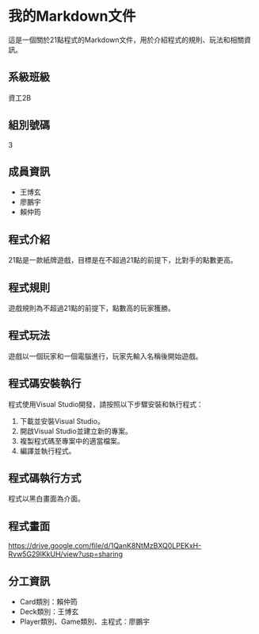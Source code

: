 # 我的Markdown文件

這是一個關於21點程式的Markdown文件，用於介紹程式的規則、玩法和相關資訊。

## 系級班級

資工2B

## 組別號碼

3

## 成員資訊

- 王博玄
- 廖鵬宇
- 賴仲筠

## 程式介紹

21點是一款紙牌遊戲，目標是在不超過21點的前提下，比對手的點數更高。

## 程式規則

遊戲規則為不超過21點的前提下，點數高的玩家獲勝。

## 程式玩法

遊戲以一個玩家和一個電腦進行，玩家先輸入名稱後開始遊戲。

## 程式碼安裝執行

程式使用Visual Studio開發，請按照以下步驟安裝和執行程式：

1. 下載並安裝Visual Studio。
2. 開啟Visual Studio並建立新的專案。
3. 複製程式碼至專案中的適當檔案。
4. 編譯並執行程式。

## 程式碼執行方式

程式以黑白畫面為介面。

## 程式畫面

https://drive.google.com/file/d/1QanK8NtMzBXQ0LPEKxH-Rvw5G29lKkUH/view?usp=sharing

## 分工資訊

- Card類別：賴仲筠
- Deck類別：王博玄
- Player類別、Game類別、主程式：廖鵬宇